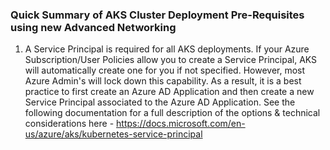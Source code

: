 ### Quick Summary of AKS Cluster Deployment Pre-Requisites using new Advanced Networking

1. A Service Principal is required for all AKS deployments.  If your Azure Subscription/User Policies allow you to create a Service Principal, AKS will automatically create one for you if not specified.  However, most Azure Admin's will lock down this capability.  As a result, it is a best practice to first create an Azure AD Application and then create a new Service Principal associated to the Azure AD Application.  See the following documentation for a full description of the options & technical considerations here - https://docs.microsoft.com/en-us/azure/aks/kubernetes-service-principal

